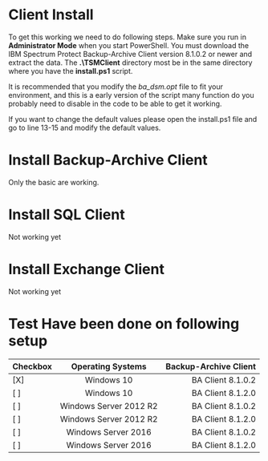 # Client Install
To get this working we need to do following steps.
Make sure you run in **Administrator Mode** when you start PowerShell.
You must download the IBM Spectrum Protect Backup-Archive Client version 8.1.0.2 or newer and extract the data.
The **.\TSMClient** directory most be in the same directory where you have the **install.ps1** script.

It is recommended that you modify the *ba_dsm.opt* file to fit your environment, and this is a early version of the script many function do you probably need to disable in the code to be able to get it working.

If you want to change the default values please open the install.ps1 file and go to line 13-15 and modify the default values.

# Install Backup-Archive Client
Only the basic are working.

# Install SQL Client
Not working yet

# Install Exchange Client
Not working yet

# Test Have been done on following setup
| Checkbox      | Operating Systems       | Backup-Archive Client  |
| ------------- |:-----------------------:| ----------------------:|
| [X]           | Windows 10              | BA Client 8.1.0.2      |
| [ ]           | Windows 10              | BA Client 8.1.2.0      |
| [ ]           | Windows Server 2012 R2  | BA Client 8.1.0.2      |
| [ ]           | Windows Server 2012 R2  | BA Client 8.1.2.0      |
| [ ]           | Windows Server 2016     | BA Client 8.1.0.2      |
| [ ]           | Windows Server 2016     | BA Client 8.1.2.0      |

